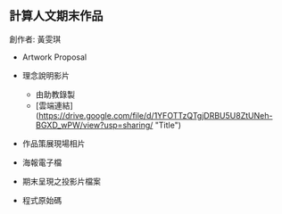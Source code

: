 ## 計算人文期末作品
創作者: 黃雯琪 

* Artwork Proposal

* 理念說明影片 
  * 由助教錄製
  * [雲端連結] (https://drive.google.com/file/d/1YFOTTzQTgjDRBU5U8ZtUNeh-BGXD_wPW/view?usp=sharing/ "Title")
  
* 作品策展現場相片

* 海報電子檔


* 期末呈現之投影片檔案


* 程式原始碼


